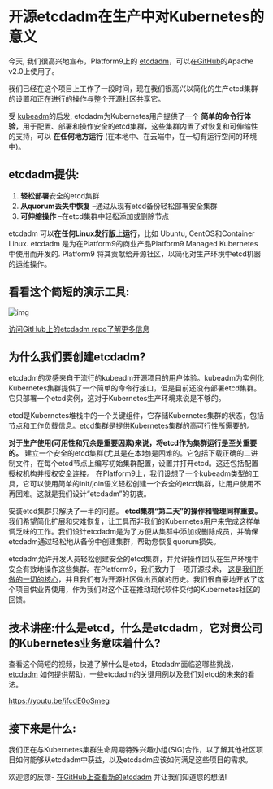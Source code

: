 # 开源etcdadm在生产中对Kubernetes的意义

今天, 我们很高兴地宣布，Platform9上的 [etcdadm](https://github.com/kubernetes-sigs/etcdadm)，可以在[GitHub](https://github.com/kubernetes-sigs/etcdadm)的Apache v2.0上使用了。

我们已经在这个项目上工作了一段时间，现在我们很高兴以简化的生产etcd集群的设置和正在进行的操作与整个开源社区共享它。

受 [kubeadm](https://kubernetes.io/docs/reference/setup-tools/kubeadm/)的启发, etcdadm为Kubernetes用户提供了一个 **简单的命令行体验**，用于配置、部署和操作安全的etcd集群，这些集群内置了对恢复和可伸缩性的支持，可以 **在任何地方运行** (在本地中、在云端中，在一切有运行空间的环境中)。
## etcdadm提供:

1. **轻松部署**安全的etcd集群
2. **从quorum丢失中恢复** –通过从现有etcd备份轻松部署安全集群
3. **可伸缩操作** –在etcd集群中轻松添加或删除节点

etcdadm 可以**在任何Linux发行版上运行**，比如 Ubuntu, CentOS和Container Linux. etcdadm 是为在Platform9的商业产品Platform9 Managed Kubernetes中使用而开发的. Platform9 将其贡献给开源社区，以简化对生产环境中etcd机器的运维操作。

## 看看这个简短的演示工具:

![img](https://cdn.rawgit.com/platform9/etcdadm/master/demo.svg)

[访问GitHub上的etcdadm repo了解更多信息](https://github.com/kubernetes-sigs/etcdadm)

## 为什么我们要创建etcdadm?

etcdadm的灵感来自于流行的kubeadm开源项目的用户体验。kubeadm为实例化Kubernetes集群提供了一个简单的命令行接口，但是目前还没有部署etcd集群。它只部署一个etcd实例，这对于Kubernetes生产环境来说是不够的。

etcd是Kubernetes堆栈中的一个关键组件，它存储Kubernetes集群的状态，包括节点和工作负载信息。etcd集群是提供Kubernetes集群的高可行性所需要的。

**对于生产使用(可用性和冗余是重要因素)来说，将etcd作为集群运行是至关重要的。** 建立一个安全的etcd集群(尤其是在本地)是困难的。它包括下载正确的二进制文件，在每个etcd节点上编写初始集群配置，设置并打开etcd。这还包括配置授权机构并授权安全连接。 在Platform9上，我们设想了一个kubeadm类型的工具，它可以使用简单的init/join语义轻松创建一个安全的etcd集群，让用户使用不再困难。这就是我们设计“etcdadm”的初衷。

安装etcd集群只解决了一半的问题。 **etcd集群“第二天”的操作和管理同样重要。** 我们希望简化扩展和灾难恢复，让工具而非我们的Kubernetes用户来完成这样单调乏味的工作。我们设计etcdadm是为了方便从集群中添加或删除成员，并确保etcdadm通过轻松地从备份中创建集群，帮助您恢复quorum损失。

etcdadm允许开发人员轻松创建安全的etcd集群，并允许操作团队在生产环境中安全有效地操作这些集群。在Platform9，我们致力于一项开源技术， [这是我们所做的一切的核心](https://platform9.com/open-source/)，并且我们有为开源社区做出贡献的历史。我们很自豪地开放了这个项目供业界使用，作为我们对这个正在推动现代软件交付的Kubernetes社区的回馈。

## 技术讲座:什么是etcd，什么是etcdadm，它对贵公司的Kubernetes业务意味着什么?

查看这个简短的视频，快速了解什么是etcd，Etcdadm面临这哪些挑战，[etcdadm](https://github.com/kubernetes-sigs/etcdadm) 如何提供帮助，一些etcdadm的关键用例以及我们对etcd的未来的看法。

https://youtu.be/ifcdE0oSmeg

## 接下来是什么:

我们正在与Kubernetes集群生命周期特殊兴趣小组(SIG)合作，以了解其他社区项目如何能够从etcdadm中获益，以及etcdadm应该如何满足这些项目的需求。

欢迎您的反馈- [在GitHub上查看新的etcdadm](https://github.com/kubernetes-sigs/etcdadm) 并让我们知道您的想法!
